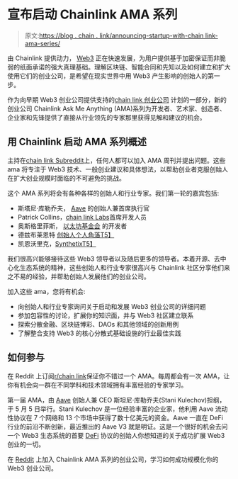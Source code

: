 # 宣布启动 Chainlink AMA 系列

> 原文:[https://blog . chain . link/announcing-startup-with-chain link-ama-series/](https://blog.chain.link/announcing-startup-with-chainlink-ama-series/)

由 Chainlink 提供动力， [Web3](https://chain.link/education/web3) 正在快速发展，为用户提供基于加密保证而非脆弱的纸面承诺的强大真理基础。理解区块链、智能合同和先知以及如何建立和扩大使用它们的创业公司，是希望在现实世界中用 Web3 产生影响的创始人的第一步。

作为向早期 Web3 创业公司提供支持的[chain link 创业公司](https://chainlinklabs.com/startup) 计划的一部分，新的创业公司 Chainlink Ask Me Anything (AMA)系列为开发者、艺术家、创造者、企业家和先锋提供了直接从行业领先的专家那里获得见解和建议的机会。

## 用 Chainlink 启动 AMA 系列概述

主持在[chain link Subreddit](https://www.reddit.com/r/Chainlink/)上，任何人都可以加入 AMA 周刊并提出问题。这些 ama 将专注于 Web3 技术、一般创业建议和具体想法，以帮助创业者克服创始人在扩大创业规模时面临的不可避免的挑战。

这个 AMA 系列将会有各种各样的创始人和行业专家。我们第一轮的嘉宾包括:

*   斯塔尼·库勒乔夫， [Aave](https://aave.com/) 的创始人兼首席执行官
*   Patrick Collins，[chain link Labs](https://chainlinklabs.com/)首席开发人员
*   奥斯格里菲斯， [以太坊基金会](https://ethereum.org/en/foundation/) 的开发者
*   德兹布莱恩特 [创始人个人角落T5】](https://personalcornernft.io/)
*   凯恩沃里克，[SynthetixT5】](https://synthetix.io/)

我们很高兴能够接待这些 Web3 领导者以及随后更多的领导者。本着开源、去中心化生态系统的精神，这些创始人和行业专家很高兴与 Chainlink 社区分享他们来之不易的经验，并帮助创始人发展他们的创业公司。

加入这些 ama，您将有机会:

*   向创始人和行业专家询问关于启动和发展 Web3 创业公司的详细问题
*   参加包容性的讨论，扩展你的知识面，并与 Web3 社区建立联系
*   探索分散金融、区块链博彩、DAOs 和其他领域的创新用例
*   了解整合支持 Web3 的核心分散式基础设施的行业最佳实践

## 如何参与

在 Reddit 上订阅[r/chain link](https://www.reddit.com/r/Chainlink/)保证你不错过一个 AMA。每周都会有一次 AMA，让你有机会向一群在不同学科和技术领域拥有丰富经验的专家学习。

第一届 AMA，由 [Aave](https://aave.com/) 创始人兼 CEO 斯坦尼·库勒乔夫(Stani Kulechov)担纲，于 5 月 5 日举行。Stani Kulechov 是一位经验丰富的企业家，他利用 Aave 流动性协议在 7 个网络和 13 个市场中获得了数十亿美元的资金。Aave 一直在 DeFi 行业的前沿不断创新，最近推出的 Aave V3 就是明证。这是一个很好的机会去问一个 Web3 生态系统的首要 [DeFi](https://chain.link/solutions/defi) 协议的创始人你想知道的关于成功扩展 Web3 创业的一切。

在 [Reddit](https://www.reddit.com/r/Chainlink/) 上加入 Chainlink AMA 系列的创业公司，学习如何成功规模化你的 Web3 创业公司。